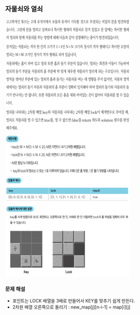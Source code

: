 ## 자물쇠와 열쇠
<div>
    <img src="image1.PNG" width="400" height="500">
</div>
<div>
    <img src="image2.PNG" width="400" height="320">
</div>

### 문제 해설
- 포인트는 LOCK 배열을 3배로 만들어서 KEY를 맞추기 쉽게 만든다.
- 2차원 배열 오른쪽으로 돌리기 : new_map[j][n-i-1] = map[i][j]
